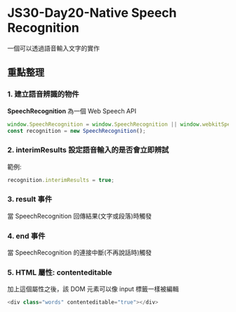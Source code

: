# JS30-Day20-Native Speech Recognition
一個可以透過語音輸入文字的實作

## 重點整理
### 1. 建立語音辨識的物件
**SpeechRecognition** 為一個 Web Speech API
```javascript
window.SpeechRecognition = window.SpeechRecognition || window.webkitSpeechRecognition;
const recognition = new SpeechRecognition();
```

### 2. interimResults 設定語音輸入的是否會立即辨試
範例:
```javascript
recognition.interimResults = true;
```

### 3. result 事件
當 SpeechRecognition 回傳結果(文字或段落)時觸發

### 4. end 事件
當 SpeechRecognition 的連接中斷(不再說話時)觸發

### 5. HTML 屬性: contenteditable
加上這個屬性之後，該 DOM 元素可以像 input 標籤一樣被編輯
```javascript
<div class="words" contenteditable="true"></div>
```